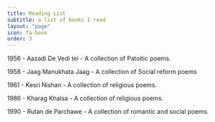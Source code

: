 ```yaml
---
title: Reading List
subtitle: a list of books I read
layout: "page"
icon: fa-book
order: 3
---
```


1956 - Aazadi De Vedi tei - A collection of Patoitic poems.

1958 - Jaag Manukhata Jaag - A collection of Social reform poems

1961 - Kesri Nishan - A collection of religious poems.

1986 - Kharag Khalsa - A collection of religious poems.

1990 - Rutan de Parchawe - A collection of romantic and social poems.